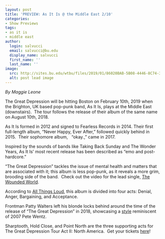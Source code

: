 ```yaml
---
layout: post
title: 'PREVIEW: As It Is @ the Middle East 2/10'
categories:
- Show Previews
tags:
- as it is
- middle east
author:
  login: salvucci
  email: salvucci@bu.edu
  display_name: salvucci
  first_name: ''
  last_name: ''
image:
  src: http://sites.bu.edu/wtbu/files/2019/01/86020BAB-5B08-4446-8C74-3C8832DE4387.jpeg
  alt: post lead image
---
```


_By_ _Maggie_ _Leone_

The Great Depression will be hitting Boston on February 10th, 2019 when the Brighton, UK based pop-punk band, As It Is, plays at the Middle East (downstairs).  The tour follows the release of their album of the same name on August 10th, 2018.

As It Is formed in 2012 and signed to Fearless Records in 2014. Their first full-length album, “Never Happy, Ever After,” followed quickly behind in 2015.  Their sophomore album,   “okay.,” came in 2017.

Inspired by the sounds of bands like Taking Back Sunday and The Wonder Years, As It Is’ most recent release has been described as “emo and post-hardcore.”

“The Great Depression” tackles the issue of mental health and matters that are associated with it; this album is less pop-punk, as it reveals a more grim, brooding side of the band.  Check out the video for the lead single, [The Wounded World](https://www.google.com/url?q=https://www.google.com/url?q%3Dhttps://m.youtube.com/watch?v%253DQJLw9z7-VGg%2523%26amp;sa%3DD%26amp;ust%3D1547654447394000&sa=D&ust=1547654447411000&usg=AFQjCNG9LRvk3P-rmvHW6b3D1TnC_0G-xw).

According to [All Things Loud](https://www.google.com/url?q=https://www.google.com/url?q%3Dhttps://www.allthingsloud.com/announce-new-album-great-depression/%26amp;sa%3DD%26amp;ust%3D1547654447395000&sa=D&ust=1547654447411000&usg=AFQjCNGYt00ozCG3PwkEZAjlk8RULviMpg), this album is divided into four acts: Denial, Anger, Bargaining, and Acceptance.

Frontman Patty Walters left his blonde locks behind around the time of the release of “The Great Depression” in 2018, showcasing a [style](https://www.google.com/url?q=https://www.google.com/url?q%3Dhttps://mobile.twitter.com/i/moments/990649825329864704%26amp;sa%3DD%26amp;ust%3D1547654447395000&sa=D&ust=1547654447412000&usg=AFQjCNG_Ado7wYwPdzcmyFWnX05sjl5FcQ) reminiscent of 2007 Pete Wentz.

Sharptooth, Hold Close, and Point North are the three supporting acts for The Great Depression Tour Act II: North America.  Get your tickets [here](https://www.google.com/url?q=https://www.google.com/url?q%3Dhttps://asitisofficial.com/home/categories/the-great-depression-tour%26amp;sa%3DD%26amp;ust%3D1547654447395000&sa=D&ust=1547654447412000&usg=AFQjCNES3WBUnbLiltxL8jOS8jO6ThVP7Q)!